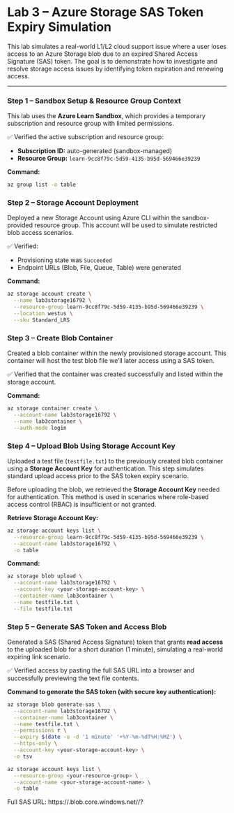 # Lab 3 – Azure Storage SAS Token Expiry Simulation

This lab simulates a real-world L1/L2 cloud support issue where a user loses access to an Azure Storage blob due to an expired Shared Access Signature (SAS) token. The goal is to demonstrate how to investigate and resolve storage access issues by identifying token expiration and renewing access.

---

### Step 1 – Sandbox Setup & Resource Group Context

This lab uses the **Azure Learn Sandbox**, which provides a temporary subscription and resource group with limited permissions.

✅ Verified the active subscription and resource group:
- **Subscription ID:** auto-generated (sandbox-managed)
- **Resource Group:** `learn-9cc8f79c-5d59-4135-b95d-569466e39239`

**Command:**
```bash
az group list -o table
```

### Step 2 – Storage Account Deployment

Deployed a new Storage Account using Azure CLI within the sandbox-provided resource group. This account will be used to simulate restricted blob access scenarios.

✅ Verified:
- Provisioning state was `Succeeded`
- Endpoint URLs (Blob, File, Queue, Table) were generated

**Command:**
```bash
az storage account create \
  --name lab3storage16792 \
  --resource-group learn-9cc8f79c-5d59-4135-b95d-569466e39239 \
  --location westus \
  --sku Standard_LRS
```
### Step 3 – Create Blob Container

Created a blob container within the newly provisioned storage account. This container will host the test blob file we’ll later access using a SAS token.

✅ Verified that the container was created successfully and listed within the storage account.

**Command:**
```bash
az storage container create \
  --account-name lab3storage16792 \
  --name lab3container \
  --auth-mode login
```
### Step 4 – Upload Blob Using Storage Account Key

Uploaded a test file (`testfile.txt`) to the previously created blob container using a **Storage Account Key** for authentication. This step simulates standard upload access prior to the SAS token expiry scenario.

Before uploading the blob, we retrieved the **Storage Account Key** needed for authentication. This method is used in scenarios where role-based access control (RBAC) is insufficient or not granted.

**Retrieve Storage Account Key:**
```bash
az storage account keys list \
  --resource-group learn-9cc8f79c-5d59-4135-b95d-569466e39239 \
  --account-name lab3storage16792 \
  -o table
```

**Command:**
```bash
az storage blob upload \
  --account-name lab3storage16792 \
  --account-key <your-storage-account-key> \
  --container-name lab3container \
  --name testfile.txt \
  --file testfile.txt
```

### Step 5 – Generate SAS Token and Access Blob

Generated a SAS (Shared Access Signature) token that grants **read access** to the uploaded blob for a short duration (1 minute), simulating a real-world expiring link scenario.

✅ Verified access by pasting the full SAS URL into a browser and successfully previewing the text file contents.

**Command to generate the SAS token (with secure key authentication):**
```bash
az storage blob generate-sas \
  --account-name lab3storage16792 \
  --container-name lab3container \
  --name testfile.txt \
  --permissions r \
  --expiry $(date -u -d '1 minute' '+%Y-%m-%dT%H:%MZ') \
  --https-only \
  --account-key <your-storage-account-key> \
  -o tsv

az storage account keys list \
  --resource-group <your-resource-group> \
  --account-name <your-storage-account-name> \
  -o table
```
Full SAS URL: https://<storage-account-name>.blob.core.windows.net/<container-name>/<blob-name>?<SAS-token>

